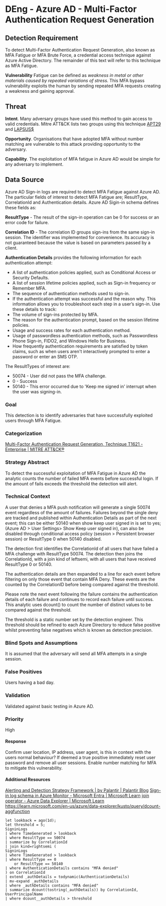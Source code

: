 # DEng - Azure AD - Multi-Factor Authentication Request Generation

## Detection Requirement

To detect Multi-Factor Authentication Request Generation, also known as MFA Fatigue or MFA Brute Force, a credential access technique against Azure Active Directory. The remainder of this text will refer to this technique as MFA Fatigue.

**Vulnerability**
Fatigue can be defined as *weakness in metal or other materials caused by repeated variations of stress.* This MFA bypass vulnerability exploits the human by sending repeated MFA requests creating a weakness and gaining approval.

## Threat
**Intent**. Many adversary groups have used this method to gain access to valid credentials. Mitre ATT&CK lists two groups using this technique [APT29](https://attack.mitre.org/groups/G0016) and [LAPSUS$](https://attack.mitre.org/groups/G1004)

**Opportunity**. Organisations that have adopted MFA without number matching are vulnerable to this attack providing opportunity to the adversary. 

**Capability**. The exploitation of MFA fatigue in Azure AD would be simple for any adversary to implement.

## Data Source
Azure AD Sign-in logs are required to detect MFA Fatigue against Azure AD. The particular fields of interest to detect MFA Fatigue are; ResultType, CorrelationId and Authentication details. Azure AD Sigin-in schema defines these fields as:

**ResultType** - The result of the sign-in operation can be 0 for success or an error code for failure.

**Correlation ID** - The correlation ID groups sign-ins from the same sign-in session. The identifier was implemented for convenience. Its accuracy is not guaranteed because the value is based on parameters passed by a client.

**Authentication Details** provides the following information for each authentication attempt:
- A list of authentication policies applied, such as Conditional Access or Security Defaults.
- A list of session lifetime policies applied, such as Sign-in frequency or Remember MFA.
- The sequence of authentication methods used to sign-in.
- If the authentication attempt was successful and the reason why.
This information allows you to troubleshoot each step in a user’s sign-in. Use these details to track:
- The volume of sign-ins protected by MFA.
- The reason for the authentication prompt, based on the session lifetime policies.
- Usage and success rates for each authentication method.
- Usage of passwordless authentication methods, such as Passwordless Phone Sign-in, FIDO2, and Windows Hello for Business.
- How frequently authentication requirements are satisfied by token claims, such as when users aren't interactively prompted to enter a password or enter an SMS OTP.

The ResultTypes of interest are:
- 50074 - User did not pass the MFA challenge.
- 0 - Success
- 50140 - This error occurred due to 'Keep me signed in' interrupt when the user was signing-in.

### Goal
This detection is to identify adversaries that have successfully exploited users through MFA Fatigue. 
### Categorization
[Multi-Factor Authentication Request Generation, Technique T1621 - Enterprise | MITRE ATT&CK®](https://attack.mitre.org/techniques/T1621/)
### Strategy Abstract
To detect the successful exploitation of MFA Fatigue in Azure AD the analytic counts the number of failed MFA events before successful login. If the amount of fails exceeds the threshold the detection will alert. 
### Technical Context
A user that denies a MFA push notification will generate a single 50074 event regardless of the amount of failures. Failures beyond the single deny are tracked and published within Authentication Details as part of the next event; this can be either 50140 when show keep user signed in is set to yes; (Azure AD > User Settings> Show Keep user signed in), can also be disabled through conditional access policy (session > Persistent browser session) or ResultType 0 when 50140 disabled.

The detection first identifies the CorrelationId of all users that have failed a MFA challenge with ResultType 50074. The detection then joins the CorrelationId, with a join kind of leftsemi, with all users that have received ResultType 0 or 50140. 

The authentication details are then expanded to a line for each event before filtering on only those event that contain MFA Deny. These events are the counted by the CorrelationID before being compared against the threshold.

Please note the next event following the failure contains the authentication details of each failure and continues to record each failure until success. This analytic uses dcount() to count the number of distinct values to be compared against the threshold. 

The threshold is a static number set by the detection engineer. This threshold should be refined to each Azure Directory to reduce false positive whilst preventing false negatives which is known as detection precision. 

### Blind Spots and Assumptions
It is assumed that the adversary will send all MFA attempts in a single session. 
### False Positives
Users having a bad day.
### Validation
Validated against basic testing in Azure AD.
### Priority
High
#### Response
Confirm user location, IP address, user agent, is this in context with the users normal behaviour? If deemed a true positive immediately reset user password and remove all user sessions. Enable number matching for MFA to mitigate this vulnerability.
#### Additional Resources
[Alerting and Detection Strategy Framework | by Palantir | Palantir Blog](https://blog.palantir.com/alerting-and-detection-strategy-framework-52dc33722df2)
[Sign-in log schema in Azure Monitor - Microsoft Entra | Microsoft Learn](https://learn.microsoft.com/en-us/azure/active-directory/reports-monitoring/reference-azure-monitor-sign-ins-log-schema)
[join operator - Azure Data Explorer | Microsoft Learn](https://learn.microsoft.com/en-us/azure/data-explorer/kusto/query/joinoperator?pivots=azuredataexplorer)
https://learn.microsoft.com/en-us/azure/data-explorer/kusto/query/dcount-aggfunction

~~~kql
let lookback = ago(1d);
let threshold = 5;
SigninLogs
| where TimeGenerated > lookback
| where ResultType == 50074
| summarize by CorrelationId
| join kind=rightsemi ( 
SigninLogs
| where TimeGenerated > lookback
| where ResultType == 0
    or ResultType == 50140
| where AuthenticationDetails contains "MFA denied"
) on CorrelationId
| extend _authDetails = todynamic(AuthenticationDetails)
| mv-expand _authDetails
| where _authDetails contains "MFA denied"
| summarize dcount(tostring(_authDetails)) by CorrelationId, UserPrincipalName
| where dcount__authDetails > threshold
~~~
